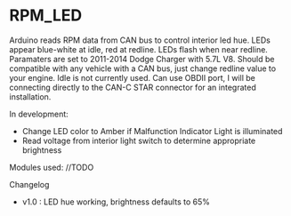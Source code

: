 # RPM_LED
Arduino reads RPM data from CAN bus to control interior led hue.
LEDs appear blue-white at idle, red at redline. LEDs flash when near redline.
Paramaters are set to 2011-2014 Dodge Charger with 5.7L V8.
Should be compatible with any vehicle with a CAN bus, just change redline value
to your engine. Idle is not currently used. Can use OBDII port, I will be
connecting directly to the CAN-C STAR connector for an integrated installation.

In development:
- Change LED color to Amber if Malfunction Indicator Light is illuminated
- Read voltage from interior light switch to determine appropriate brightness

Modules used: //TODO

Changelog
- v1.0 : LED hue working, brightness defaults to 65%
